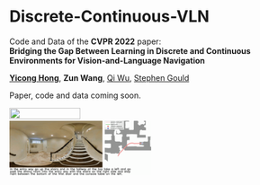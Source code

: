 # Discrete-Continuous-VLN
Code and Data of the **CVPR 2022** paper: <br>**Bridging the Gap Between Learning in Discrete and Continuous Environments for Vision-and-Language Navigation**<br>

[**Yicong Hong**](http://www.yiconghong.me/), **Zun Wang**, [Qi Wu](http://www.qi-wu.me/), [Stephen Gould](http://users.cecs.anu.edu.au/~sgould/)<br>


Paper, code and data coming soon.

<p align="left">
<img src="./figures/traj_0.gif" width="50%" height="50%"/>
<img src="./figures/traj_1.gif" width="50%" height="50%"/>
</p>

